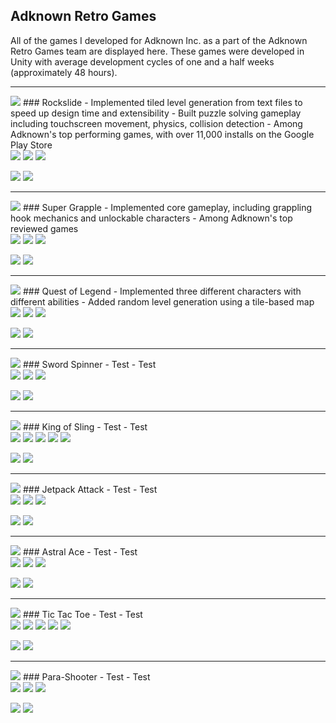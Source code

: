 ## Adknown Retro Games
All of the games I developed for Adknown Inc. as a part of the Adknown Retro Games team are displayed here. These games were developed in Unity with average development cycles of one and a half weeks (approximately 48 hours).

-------------

<div class="block" markdown="1">
<img class="icon" src="assets/images/rockslideicon.png">
### Rockslide
- Implemented tiled level generation from text files to speed up design time and extensibility
- Built puzzle solving gameplay including touchscreen movement, physics, collision detection
- Among Adknown's top performing games, with over 11,000 installs on the Google Play Store
</div>

<img class="landscape" src="assets/images/rockslide/screenshot0.png">
<img class="landscape" src="assets/images/rockslide/screenshot2.png">
<img class="landscape" src="assets/images/rockslide/screenshot3.png">

<a href="https://play.google.com/store/apps/details?id=com.adknown.rockslide" target="_blank"><img class="badge" src="assets/images/google-play-badge.png"></a>
<a href="https://itunes.apple.com/us/app/rockslide-adknown-retro-games/id1255646868" target="_blank"><img class="badge" src="assets/images/itunes-badge.svg"></a>

-------------
<div class="block" markdown="1">
<img class="icon" src="assets/images/supergrappleicon.png">
### Super Grapple
- Implemented core gameplay, including grappling hook mechanics and unlockable characters
- Among Adknown's top reviewed games
</div>

<img class="landscape" src="assets/images/super-grapple/screenshot0.png">
<img class="landscape" src="assets/images/super-grapple/screenshot1.png">
<img class="landscape" src="assets/images/super-grapple/screenshot2.png">

<a href="https://play.google.com/store/apps/details?id=com.adknown.supergrapple" target="_blank"><img class="badge" src="assets/images/google-play-badge.png"></a>
<a href="https://itunes.apple.com/us/app/super-grapple/id1245782227" target="_blank"><img class="badge" src="assets/images/itunes-badge.svg"></a>

-------------
<div class="block" markdown="1">
<img class="icon" src="assets/images/questoflegendicon.png">
### Quest of Legend
- Implemented three different characters with different abilities
- Added random level generation using a tile-based map
</div>

<img class="landscape" src="assets/images/quest-of-legend/screenshot0.png">
<img class="landscape" src="assets/images/quest-of-legend/screenshot1.png">
<img class="landscape" src="assets/images/quest-of-legend/screenshot2.png">

[<img class="badge" src="assets/images/google-play-badge.png">](http://www.questoflegendgame.com)
[<img class="badge" src="assets/images/itunes-badge.svg">](http://www.questoflegendios.com)

-------------
<div class="block" markdown="1">
<img class="icon" src="assets/images/swordspinnericon.png">
### Sword Spinner
- Test
- Test
</div>

<img class="landscape" src="assets/images/sword-spinner/screenshot0.png">
<img class="landscape" src="assets/images/sword-spinner/screenshot1.png">
<img class="landscape" src="assets/images/sword-spinner/screenshot2.png">

[<img class="badge" src="assets/images/google-play-badge.png">](http://www.swordspinner.com)
[<img class="badge" src="assets/images/itunes-badge.svg">](http://www.swordspinnerios.com)

-------------
<div class="block" markdown="1">
<img class="icon" src="assets/images/kingofslingicon.png">
### King of Sling
- Test
- Test
</div>

<img class="portrait" src="assets/images/king-of-sling/screenshot0.png">
<img class="portrait" src="assets/images/king-of-sling/screenshot5.png">
<img class="portrait" src="assets/images/king-of-sling/screenshot6.png">
<img class="portrait" src="assets/images/king-of-sling/screenshot7.png">
<img class="portrait" src="assets/images/king-of-sling/screenshot8.png">

[<img class="badge" src="assets/images/google-play-badge.png">](http://www.kingofslinggame.com)
[<img class="badge" src="assets/images/itunes-badge.svg">](http://www.kingofslingios.com)

-------------
<div class="block" markdown="1">
<img class="icon" src="assets/images/jetpackattackicon.png">
### Jetpack Attack
- Test
- Test
</div>

<img class="landscape" src="assets/images/jetpack-attack/screenshot0.png">
<img class="landscape" src="assets/images/jetpack-attack/screenshot1.png">
<img class="landscape" src="assets/images/jetpack-attack/screenshot2.png">

[<img class="badge" src="assets/images/google-play-badge.png">](http://www.jetpackattackgame.com)
[<img class="badge" src="assets/images/itunes-badge.svg">](http://www.jetpackattackios.com)

-------------
<div class="block" markdown="1">
<img class="icon" src="assets/images/astralaceicon.png">
### Astral Ace
- Test
- Test
</div>

<img class="landscape" src="assets/images/astral-ace/screenshot0.png">
<img class="landscape" src="assets/images/astral-ace/screenshot1.png">
<img class="landscape" src="assets/images/astral-ace/screenshot2.png">

[<img class="badge" src="assets/images/google-play-badge.png">](http://www.astralacegame.com)
[<img class="badge" src="assets/images/itunes-badge.svg">](http://www.astralaceios.com)

-------------
<div class="block" markdown="1">
<img class="icon" src="assets/images/tictactoeicon.png">
### Tic Tac Toe
- Test
- Test
</div>

<img class="portrait" src="assets/images/tic-tac-toe/screenshot0.png">
<img class="portrait" src="assets/images/tic-tac-toe/screenshot1.png">
<img class="portrait" src="assets/images/tic-tac-toe/screenshot2.png">
<img class="portrait" src="assets/images/tic-tac-toe/screenshot3.png">
<img class="portrait" src="assets/images/tic-tac-toe/screenshot4.png">

[<img class="badge" src="assets/images/google-play-badge.png">](http://www.tictactoedownload.com)
[<img class="badge" src="assets/images/itunes-badge.svg">](http://www.tictactoeios.com)

-------------
<div class="block" markdown="1">
<img class="icon" src="assets/images/parashootericon.png">
### Para-Shooter
- Test
- Test
</div>

<img class="landscape" src="assets/images/para-shooter/screenshot0.png">
<img class="landscape" src="assets/images/para-shooter/screenshot1.png">
<img class="landscape" src="assets/images/para-shooter/screenshot2.png">

[<img class="badge" src="assets/images/google-play-badge.png">](http://www.parashootergame.com)
[<img class="badge" src="assets/images/itunes-badge.svg">](http://www.parashooterios.com)